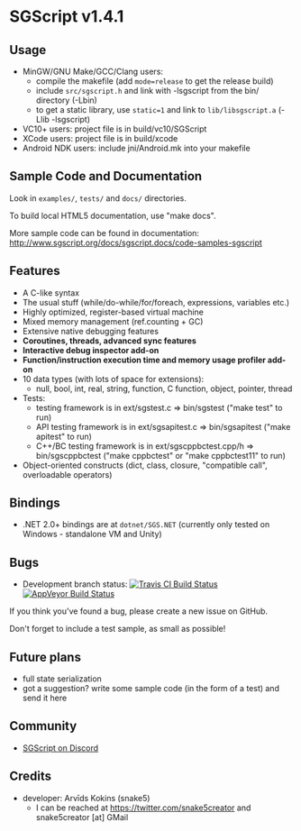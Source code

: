 # SGScript v1.4.1

## Usage

- MinGW/GNU Make/GCC/Clang users:
    * compile the makefile (add ```mode=release``` to get the release build)
    * include ```src/sgscript.h``` and link with -lsgscript from the bin/ directory (-Lbin)
    * to get a static library, use ```static=1``` and link to ```lib/libsgscript.a``` (-Llib -lsgscript)
- VC10+ users: project file is in build/vc10/SGScript
- XCode users: project file is in build/xcode
- Android NDK users: include jni/Android.mk into your makefile

## Sample Code and Documentation

Look in ```examples/```, ```tests/``` and ```docs/``` directories.

To build local HTML5 documentation, use "make docs".

More sample code can be found in documentation: http://www.sgscript.org/docs/sgscript.docs/code-samples-sgscript

## Features

- A C-like syntax
- The usual stuff (while/do-while/for/foreach, expressions, variables etc.)
- Highly optimized, register-based virtual machine
- Mixed memory management (ref.counting + GC)
- Extensive native debugging features
- **Coroutines, threads, advanced sync features**
- **Interactive debug inspector add-on**
- **Function/instruction execution time and memory usage profiler add-on**
- 10 data types (with lots of space for extensions):
    * null, bool, int, real, string, function, C function, object, pointer, thread
- Tests:
    * testing framework is in ext/sgstest.c => bin/sgstest ("make test" to run)
    * API testing framework is in ext/sgsapitest.c => bin/sgsapitest ("make apitest" to run)
    * C++/BC testing framework is in ext/sgscppbctest.cpp/h => bin/sgscppbctest ("make cppbctest" or "make cppbctest11" to run)
- Object-oriented constructs (dict, class, closure, "compatible call", overloadable operators)

## Bindings

- .NET 2.0+ bindings are at ```dotnet/SGS.NET``` (currently only tested on Windows - standalone VM and Unity)

## Bugs

- Development branch status:
 [![Travis CI Build Status](https://travis-ci.org/snake5/sgscript.svg?branch=apidev)](https://travis-ci.org/snake5/sgscript)
 [![AppVeyor Build Status](https://ci.appveyor.com/api/projects/status/github/snake5/sgscript?svg=true&branch=apidev)](https://ci.appveyor.com/project/snake5/sgscript)

If you think you've found a bug, please create a new issue on GitHub.

Don't forget to include a test sample, as small as possible!

## Future plans

- full state serialization
- got a suggestion? write some sample code (in the form of a test) and send it here

## Community

- [SGScript on Discord](https://discord.gg/QysXUNq)

## Credits

- developer: Arvīds Kokins (snake5)
    * I can be reached at https://twitter.com/snake5creator and snake5creator [at] GMail

